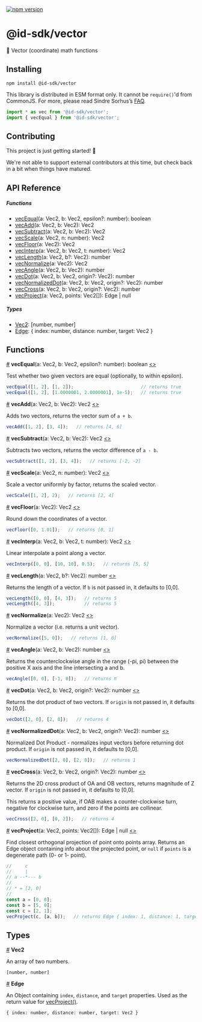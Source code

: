 [![npm version](https://badge.fury.io/js/%40id-sdk%2Fvector.svg)](https://badge.fury.io/js/%40id-sdk%2Fvector)

# @id-sdk/vector

📐 Vector (coordinate) math functions


## Installing

`npm install @id-sdk/vector`

This library is distributed in ESM format only.  It cannot be `require()`'d from CommonJS.
For more, please read Sindre Sorhus’s [FAQ](https://gist.github.com/sindresorhus/a39789f98801d908bbc7ff3ecc99d99c).

```js
import * as vec from '@id-sdk/vector';
import { vecEqual } from '@id-sdk/vector';
```


## Contributing

This project is just getting started! 🌱

We're not able to support external contributors at this time, but check back in a bit when things have matured.


## API Reference

##### Functions
* [vecEqual](#vecEqual)(a: Vec2, b: Vec2, epsilon?: number): boolean
* [vecAdd](#vecAdd)(a: Vec2, b: Vec2): Vec2
* [vecSubtract](#vecSubtract)(a: Vec2, b: Vec2): Vec2
* [vecScale](#vecScale)(a: Vec2, n: number): Vec2
* [vecFloor](#vecFloor)(a: Vec2): Vec2
* [vecInterp](#vecInterp)(a: Vec2, b: Vec2, t: number): Vec2
* [vecLength](#vecLength)(a: Vec2, b?: Vec2): number
* [vecNormalize](#vecNormalize)(a: Vec2): Vec2
* [vecAngle](#vecAngle)(a: Vec2, b: Vec2): number
* [vecDot](#vecDot)(a: Vec2, b: Vec2, origin?: Vec2): number
* [vecNormalizedDot](#vecNormalizedDot)(a: Vec2, b: Vec2, origin?: Vec2): number
* [vecCross](#vecCross)(a: Vec2, b: Vec2, origin?: Vec2): number
* [vecProject](#vecProject)(a: Vec2, points: Vec2[]): Edge | null

##### Types
* [Vec2](#Vec2): [number, number]
* [Edge](#Edge): { index: number, distance: number, target: Vec2 }


## Functions

<a name="vecEqual" href="#vecEqual">#</a> <b>vecEqual</b>(a: Vec2, b: Vec2, epsilon?: number): boolean
[<>](https://github.com/ideditor/id-sdk/blob/main/packages/math/vector/src/vector.ts#L4 "Source")

Test whether two given vectors are equal (optionally, to within epsilon).

```js
vecEqual([1, 2], [1, 2]);                         // returns true
vecEqual([1, 2], [1.0000001, 2.0000001], 1e-5);   // returns true
```


<a name="vecAdd" href="#vecAdd">#</a> <b>vecAdd</b>(a: Vec2, b: Vec2): Vec2
[<>](https://github.com/ideditor/id-sdk/blob/main/packages/math/vector/src/vector.ts#L13 "Source")

Adds two vectors, returns the vector sum of `a + b`.

```js
vecAdd([1, 2], [3, 4]);   // returns [4, 6]
```


<a name="vecSubtract" href="#vecSubtract">#</a> <b>vecSubtract</b>(a: Vec2, b: Vec2): Vec2
[<>](https://github.com/ideditor/id-sdk/blob/main/packages/math/vector/src/vector.ts#L18 "Source")

Subtracts two vectors, returns the vector difference of `a - b`.

```js
vecSubtract([1, 2], [3, 4]);   // returns [-2, -2]
```


<a name="vecScale" href="#vecScale">#</a> <b>vecScale</b>(a: Vec2, n: number): Vec2
[<>](https://github.com/ideditor/id-sdk/blob/main/packages/math/vector/src/vector.ts#L23 "Source")

Scale a vector uniformly by factor, returns the scaled vector.

```js
vecScale([1, 2], 2);   // returns [2, 4]
```


<a name="vecFloor" href="#vecFloor">#</a> <b>vecFloor</b>(a: Vec2): Vec2
[<>](https://github.com/ideditor/id-sdk/blob/main/packages/math/vector/src/vector.ts#L28 "Source")

Round down the coordinates of a vector.

```js
vecFloor([0, 1.01]);   // returns [0, 1]
```


<a name="vecInterp" href="#vecInterp">#</a> <b>vecInterp</b>(a: Vec2, b: Vec2, t: number): Vec2
[<>](https://github.com/ideditor/id-sdk/blob/main/packages/math/vector/src/vector.ts#L33 "Source")

Linear interpolate a point along a vector.

```js
vecInterp([0, 0], [10, 10], 0.5);   // returns [5, 5]
```


<a name="vecLength" href="#vecLength">#</a> <b>vecLength</b>(a: Vec2, b?: Vec2): number
[<>](https://github.com/ideditor/id-sdk/blob/main/packages/math/vector/src/vector.ts#L39 "Source")

Returns the length of a vector.  If `b` is not passed in, it defaults to [0,0].

```js
vecLength([0, 0], [4, 3]);   // returns 5
vecLength([4, 3]);           // returns 5
```


<a name="vecNormalize" href="#vecNormalize">#</a> <b>vecNormalize</b>(a: Vec2): Vec2
[<>](https://github.com/ideditor/id-sdk/blob/main/packages/math/vector/src/vector.ts#L47 "Source")

Normalize a vector (i.e. returns a unit vector).

```js
vecNormalize([5, 0]);   // returns [1, 0]
```


<a name="vecAngle" href="#vecAngle">#</a> <b>vecAngle</b>(a: Vec2, b: Vec2): number
[<>](https://github.com/ideditor/id-sdk/blob/main/packages/math/vector/src/vector.ts#L57 "Source")

Returns the counterclockwise angle in the range (-pi, pi) between the positive X axis and the line intersecting a and b.

```js
vecAngle([0, 0], [-1, 0]);   // returns π
```


<a name="vecDot" href="#vecDot">#</a> <b>vecDot</b>(a: Vec2, b: Vec2, origin?: Vec2): number
[<>](https://github.com/ideditor/id-sdk/blob/main/packages/math/vector/src/vector.ts#L62 "Source")

Returns the dot product of two vectors.  If `origin` is not passed in, it defaults to [0,0].

```js
vecDot([2, 0], [2, 0]);   // returns 4
```


<a name="vecNormalizedDot" href="#vecNormalizedDot">#</a> <b>vecNormalizedDot</b>(a: Vec2, b: Vec2, origin?: Vec2): number
[<>](https://github.com/ideditor/id-sdk/blob/main/packages/math/vector/src/vector.ts#L70 "Source")

Normalized Dot Product - normalizes input vectors before returning dot product.  If `origin` is not passed in, it defaults to [0,0].

```js
vecNormalizedDot([2, 0], [2, 0]);   // returns 1
```


<a name="vecCross" href="#vecCross">#</a> <b>vecCross</b>(a: Vec2, b: Vec2, origin?: Vec2): number
[<>](https://github.com/ideditor/id-sdk/blob/main/packages/math/vector/src/vector.ts#L80 "Source")

Returns the 2D cross product of OA and OB vectors, returns magnitude of Z vector. If `origin` is not passed in, it defaults to [0,0].

This returns a positive value, if OAB makes a counter-clockwise turn, negative for clockwise turn, and zero if the points are collinear.

```js
vecCross([2, 0], [0, 2]);   // returns 4
```


<a name="vecProject" href="#vecProject">#</a> <b>vecProject</b>(a: Vec2, points: Vec2[]): Edge | null
[<>](https://github.com/ideditor/id-sdk/blob/main/packages/math/vector/src/vector.ts#L94 "Source")

Find closest orthogonal projection of point onto points array.  Returns an Edge object containing info about the projected point, or `null` if `points` is a degenerate path (0- or 1- point).

```js
//     c
//     |
// a --*--- b
//
// * = [2, 0]
//
const a = [0, 0];
const b = [5, 0];
const c = [2, 1];
vecProject(c, [a, b]);   // returns Edge { index: 1, distance: 1, target: [2, 0] }
```


## Types

<a name="Vec2" href="#Vec2">#</a> <b>Vec2</b>

An array of two numbers.

`[number, number]`


<a name="Edge" href="#Edge">#</a> <b>Edge</b>

An Object containing `index`, `distance`, and `target` properties.  Used as the return value for [vecProject()](#vecProject).

`{ index: number, distance: number, target: Vec2 }`

